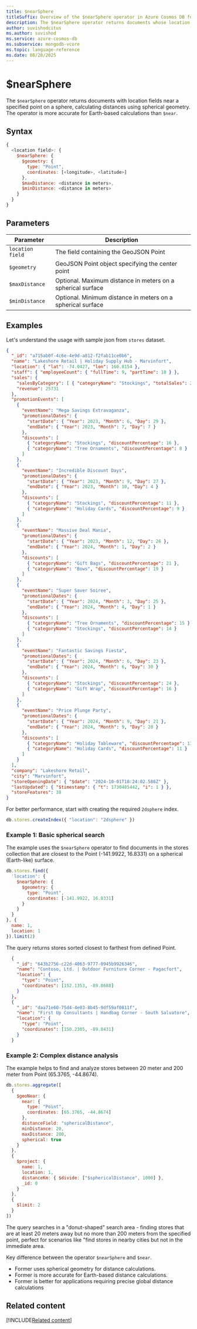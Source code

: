 ```yaml
---
title: $nearSphere
titleSuffix: Overview of the $nearSphere operator in Azure Cosmos DB for MongoDB (vCore)
description: The $nearSphere operator returns documents whose location fields are near a specified point on a sphere, sorted by distance on a spherical surface.
author: suvishodcitus
ms.author: suvishod
ms.service: azure-cosmos-db
ms.subservice: mongodb-vcore
ms.topic: language-reference
ms.date: 08/28/2025
---
```


# $nearSphere

The `$nearSphere` operator returns documents with location fields near a specified point on a sphere, calculating distances using spherical geometry. The operator is more accurate for Earth-based calculations than `$near`.

## Syntax

```javascript
{
  <location field>: {
    $nearSphere: {
      $geometry: {
        type: "Point",
        coordinates: [<longitude>, <latitude>]
      },
      $maxDistance: <distance in meters>,
      $minDistance: <distance in meters>
    }
  }
}
```

## Parameters

| Parameter | Description |
|-----------|-------------|
| `location field` | The field containing the GeoJSON Point |
| `$geometry` | GeoJSON Point object specifying the center point |
| `$maxDistance` | Optional. Maximum distance in meters on a spherical surface |
| `$minDistance` | Optional. Minimum distance in meters on a spherical surface |

## Examples

Let's understand the usage with sample json from `stores` dataset.

```json
{
  "_id": "a715ab0f-4c6e-4e9d-a812-f2fab11ce0b6",
  "name": "Lakeshore Retail | Holiday Supply Hub - Marvinfort",
  "location": { "lat": -74.0427, "lon": 160.8154 },
  "staff": { "employeeCount": { "fullTime": 9, "partTime": 18 } },
  "sales": {
    "salesByCategory": [ { "categoryName": "Stockings", "totalSales": 25731 } ],
    "revenue": 25731
  },
  "promotionEvents": [
    {
      "eventName": "Mega Savings Extravaganza",
      "promotionalDates": {
        "startDate": { "Year": 2023, "Month": 6, "Day": 29 },
        "endDate": { "Year": 2023, "Month": 7, "Day": 7 }
      },
      "discounts": [
        { "categoryName": "Stockings", "discountPercentage": 16 },
        { "categoryName": "Tree Ornaments", "discountPercentage": 8 }
      ]
    },
    {
      "eventName": "Incredible Discount Days",
      "promotionalDates": {
        "startDate": { "Year": 2023, "Month": 9, "Day": 27 },
        "endDate": { "Year": 2023, "Month": 10, "Day": 4 }
      },
      "discounts": [
        { "categoryName": "Stockings", "discountPercentage": 11 },
        { "categoryName": "Holiday Cards", "discountPercentage": 9 }
      ]
    },
    {
      "eventName": "Massive Deal Mania",
      "promotionalDates": {
        "startDate": { "Year": 2023, "Month": 12, "Day": 26 },
        "endDate": { "Year": 2024, "Month": 1, "Day": 2 }
      },
      "discounts": [
        { "categoryName": "Gift Bags", "discountPercentage": 21 },
        { "categoryName": "Bows", "discountPercentage": 19 }
      ]
    },
    {
      "eventName": "Super Saver Soiree",
      "promotionalDates": {
        "startDate": { "Year": 2024, "Month": 3, "Day": 25 },
        "endDate": { "Year": 2024, "Month": 4, "Day": 1 }
      },
      "discounts": [
        { "categoryName": "Tree Ornaments", "discountPercentage": 15 },
        { "categoryName": "Stockings", "discountPercentage": 14 }
      ]
    },
    {
      "eventName": "Fantastic Savings Fiesta",
      "promotionalDates": {
        "startDate": { "Year": 2024, "Month": 6, "Day": 23 },
        "endDate": { "Year": 2024, "Month": 6, "Day": 30 }
      },
      "discounts": [
        { "categoryName": "Stockings", "discountPercentage": 24 },
        { "categoryName": "Gift Wrap", "discountPercentage": 16 }
      ]
    },
    {
      "eventName": "Price Plunge Party",
      "promotionalDates": {
        "startDate": { "Year": 2024, "Month": 9, "Day": 21 },
        "endDate": { "Year": 2024, "Month": 9, "Day": 28 }
      },
      "discounts": [
        { "categoryName": "Holiday Tableware", "discountPercentage": 13 },
        { "categoryName": "Holiday Cards", "discountPercentage": 11 }
      ]
    }
  ],
  "company": "Lakeshore Retail",
  "city": "Marvinfort",
  "storeOpeningDate": { "$date": "2024-10-01T18:24:02.586Z" },
  "lastUpdated": { "$timestamp": { "t": 1730485442, "i": 1 } },
  "storeFeatures": 38
}
```

For better performance, start with creating the required `2dsphere` index.

```javascript
db.stores.createIndex({ "location": "2dsphere" })
```

### Example 1: Basic spherical search

The example uses the `$nearSphere` operator to find documents in the stores collection that are closest to the Point (-141.9922, 16.8331) on a spherical (Earth-like) surface.

```javascript
db.stores.find({
  'location': {
    $nearSphere: {
      $geometry: {
        type: "Point",
        coordinates: [-141.9922, 16.8331]
      }
    }
  }
}, {
  name: 1,
  location: 1
}).limit(2)
```

The query returns stores sorted closest to farthest from defined Point.

```json
  {
    "_id": "643b2756-c22d-4063-9777-0945b9926346",
    "name": "Contoso, Ltd. | Outdoor Furniture Corner - Pagacfort",
    "location": {
      "type": "Point",
      "coordinates": [152.1353, -89.8688]
    }
  },
  {
    "_id": "daa71e60-75d4-4e03-8b45-9df59af0811f",
    "name": "First Up Consultants | Handbag Corner - South Salvatore",
    "location": {
      "type": "Point",
      "coordinates": [150.2305, -89.8431]
    }
  }
```

### Example 2: Complex distance analysis

The example helps to find and analyze stores between 20 meter and 200 meter from Point (65.3765, -44.8674).

```javascript
db.stores.aggregate([
  {
    $geoNear: {
      near: {
        type: "Point",
        coordinates: [65.3765, -44.8674]
      },
      distanceField: "sphericalDistance",
      minDistance: 20,
      maxDistance: 200,
      spherical: true
    }
  },
  {
    $project: {
      name: 1,
      location: 1,
      distanceKm: { $divide: ["$sphericalDistance", 1000] },
      _id: 0
    }
  },
  {
    $limit: 2
  }
])
```

The query searches in a "donut-shaped" search area - finding stores that are at least 20 meters away but no more than 200 meters from the specified point, perfect for scenarios like "find stores in nearby cities but not in the immediate area.

Key difference between the operator `$nearSphere` and `$near`.

* Former uses spherical geometry for distance calculations.
* Former is more accurate for Earth-based distance calculations.
* Former is better for applications requiring precise global distance calculations

## Related content

[!INCLUDE[Related content](../includes/related-content.md)]
